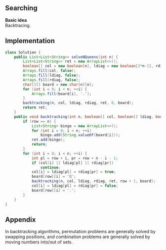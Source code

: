 **Searching**  
---
**Basic idea**  
Backtracing.

Implementation
---
```java
class Solution {
    public List<List<String>> solveNQueens(int n) {
        List<List<String>> ret = new ArrayList<>();
        boolean[] col = new boolean[n], ldiag = new boolean[2*n-1], rdiag = new boolean[2*n-1];
        Arrays.fill(col, false);
        Arrays.fill(ldiag, false);
        Arrays.fill(rdiag, false);
        char[][] board = new char[n][n];
        for (int i = 0; i < n; ++i) {
            Arrays.fill(board[i], '.');
        }
        backtracking(n, col, ldiag, rdiag, ret, 0, board);
        return ret;
    }
    public void backtracking(int n, boolean[] col, boolean[] ldiag, boolean[] rdiag, List<List<String>> ret, int row, char[][] board) {
        if (row == n) {
            List<String> bingo = new ArrayList<>();
            for (int i = 0; i < n; ++i)
                bingo.add(String.valueOf(board[i]));
            ret.add(bingo);
            return;
        }
        for (int i = 0; i < n; ++i) {
            int pl = row + i, pr = row + n - i - 1;
            if (col[i] || ldiag[pl] || rdiag[pr])
                continue;
            col[i] = ldiag[pl] = rdiag[pr] = true;
            board[row][i] = 'Q';
            backtracking(n, col, ldiag, rdiag, ret, row + 1, board);
            col[i] = ldiag[pl] = rdiag[pr] = false;
            board[row][i] = '.';
        }
    }
}
```
**Appendix**
---
In backtracking algorithms, permutation problems are generally solved by swapping positions, and combination problems are generally solved by moving numbers into/out of sets.
